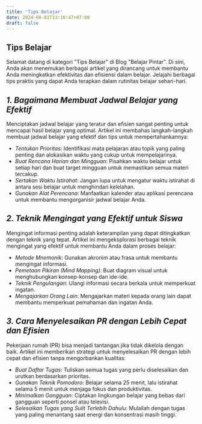 ```yaml
---
title: 'Tips Belajar'
date: 2024-08-01T13:10:47+07:00
draft: false
---
```


## Tips Belajar

Selamat datang di kategori "Tips Belajar" di Blog "Belajar Pintar". Di sini, Anda akan menemukan berbagai artikel yang dirancang untuk membantu Anda meningkatkan efektivitas dan efisiensi dalam belajar. Jelajahi berbagai tips praktis yang dapat Anda terapkan dalam rutinitas belajar sehari-hari.


## *1. Bagaimana Membuat Jadwal Belajar yang Efektif*

Menciptakan jadwal belajar yang teratur dan efisien sangat penting untuk mencapai hasil belajar yang optimal. Artikel ini membahas langkah-langkah membuat jadwal belajar yang efektif dan tips untuk mempertahankannya:

- *Tentukan Prioritas*: Identifikasi mata pelajaran atau topik yang paling penting dan alokasikan waktu yang cukup untuk mempelajarinya.
- *Buat Rencana Harian dan Mingguan*: Pisahkan waktu belajar untuk setiap hari dan buat target mingguan untuk memastikan semua materi tercakup.
- *Sertakan Waktu Istirahat*: Jangan lupa untuk mengatur waktu istirahat di antara sesi belajar untuk menghindari kelelahan.
- *Gunakan Alat Perencana*: Manfaatkan kalender atau aplikasi perencana untuk membantu mengorganisir jadwal belajar Anda.



## *2. Teknik Mengingat yang Efektif untuk Siswa*

Mengingat informasi penting adalah keterampilan yang dapat ditingkatkan dengan teknik yang tepat. Artikel ini mengeksplorasi berbagai teknik mengingat yang efektif untuk membantu Anda dalam proses belajar:

- *Metode Mnemonik*: Gunakan akronim atau frasa untuk membantu mengingat informasi.
- *Pemetaan Pikiran (Mind Mapping)*: Buat diagram visual untuk menghubungkan konsep-konsep dan ide-ide.
- *Teknik Pengulangan*: Ulangi informasi secara berkala untuk memperkuat ingatan.
- *Mengajarkan Orang Lain*: Mengajarkan materi kepada orang lain dapat membantu memperkuat pemahaman dan ingatan Anda.



## *3. Cara Menyelesaikan PR dengan Lebih Cepat dan Efisien*

Pekerjaan rumah (PR) bisa menjadi tantangan jika tidak dikelola dengan baik. Artikel ini memberikan strategi untuk menyelesaikan PR dengan lebih cepat dan efisien tanpa mengorbankan kualitas:

- *Buat Daftar Tugas*: Tuliskan semua tugas yang perlu diselesaikan dan urutkan berdasarkan prioritas.
- *Gunakan Teknik Pomodoro*: Belajar selama 25 menit, lalu istirahat selama 5 menit untuk menjaga fokus dan produktivitas.
- *Minimalkan Gangguan*: Ciptakan lingkungan belajar yang bebas dari gangguan seperti ponsel atau televisi.
- *Selesaikan Tugas yang Sulit Terlebih Dahulu*: Mulailah dengan tugas yang paling menantang saat energi dan konsentrasi masih tinggi.

